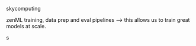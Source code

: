 
skycomputing

zenML training, data prep and eval pipelines --> this allows us to train great models at scale. 


s